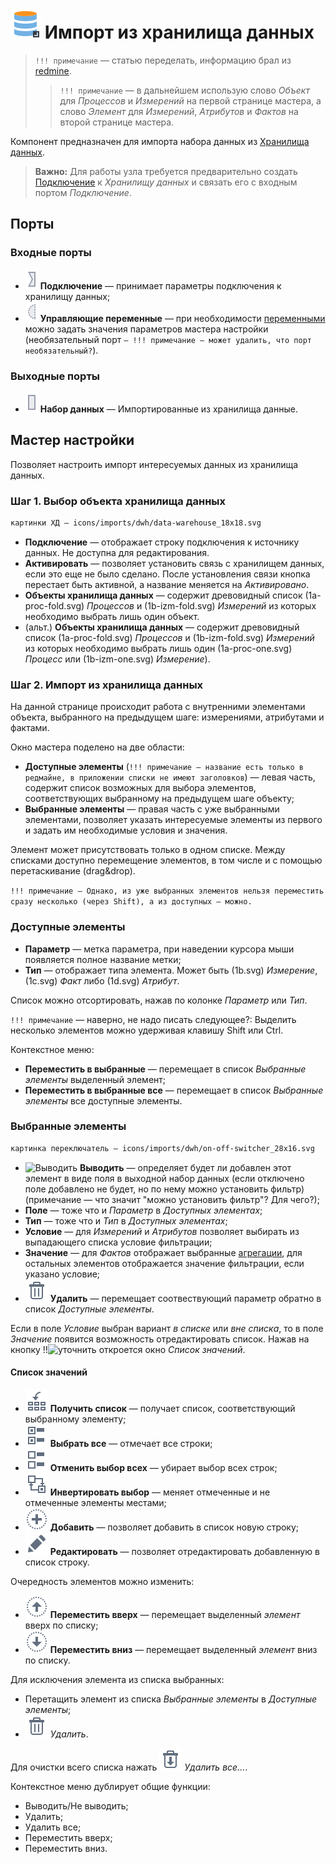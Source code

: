 # ![Импорт из ХД](../../images/icons/vendors/dbimport.svg) Импорт из хранилища данных

> `!!! примечание` — статью переделать, информацию брал из [redmine](http://redmine.basegroup.ru/issues/5808).
>> `!!! примечание` — в дальнейшем использую слово *Объект* для *Процессов* и *Измерений* на первой странице мастера, а слово *Элемент* для *Измерений*, *Атрибутов* и *Фактов* на второй странице мастера.

Компонент предназначен для импорта набора данных из [Хранилища данных](https://wiki.loginom.ru/articles/data-warehouse.html).

> **Важно:** Для работы узла требуется предварительно создать [Подключение](../connections/README.md) к *Хранилищу данных* и связать его с входным портом *Подключение*.

## Порты

### Входные порты

* ![Порт подключений](../../images/icons/ports/input_connection_inactive.svg) **Подключение** — принимает параметры подключения к хранилищу данных;
* ![Порт переменных](../../images/icons/ports/optional_input_variable_inactive.svg) **Управляющие переменные** — при необходимости [переменными](../../scenario/variables/control-variables.md) можно задать значения параметров мастера настройки (необязательный порт `— !!! примечание — может удалить, что порт необязательный?`).

### Выходные порты

* ![Выходной порт таблицы](../../images/icons/ports/input_table_inactive.svg) **Набор данных** — Импортированные из хранилища данные.

## Мастер настройки

Позволяет настроить импорт интересуемых данных из хранилища данных.

### Шаг 1. Выбор объекта хранилища данных

```md
картинки ХД — icons/imports/dwh/data-warehouse_18x18.svg
```

* **Подключение** — отображает строку подключения к источнику данных. Не доступна для редактирования.
* **Активировать** — позволяет установить связь с хранилищем данных, если это еще не было сделано. После установления связи кнопка перестает быть активной, а название меняется на *Активировано*.
* **Объекты хранилища данных** — содержит древовидный список (1a-proc-fold.svg) *Процессов* и (1b-izm-fold.svg) *Измерений* из которых необходимо выбрать лишь один объект.
* (альт.) **Объекты хранилища данных** — содержит древовидный список (1a-proc-fold.svg) *Процессов* и (1b-izm-fold.svg) *Измерений* из которых необходимо выбрать лишь один (1a-proc-one.svg) *Процесс* или (1b-izm-one.svg) *Измерение*).

### Шаг 2. Импорт из хранилища данных

На данной странице происходит работа с внутренними элементами объекта, выбранного на предыдущем шаге: измерениями, атрибутами и фактами.

Окно мастера поделено на две области:

* **Доступные элементы** (`!!! примечание — название есть только в редмайне, в приложении списки не имеют заголовков`) — левая часть, содержит список возможных для выбора элементов, соответствующих выбранному на предыдущем шаге объекту;
* **Выбранные элементы** — правая часть с уже выбранными элементами, позволяет указать интересуемые элементы из первого и задать им необходимые условия и значения.

Элемент может присутствовать только в одном списке. Между списками доступно перемещение элементов, в том числе и с помощью перетаскивание (drag&drop).

`!!! примечание — Однако, из уже выбранных элементов нельзя переместить сразу несколько (через Shift), а из доступных — можно.`

### Доступные элементы

* **Параметр** — метка параметра, при наведении курсора мыши появляется полное название метки;
* **Тип** — отображает типа элемента. Может быть (1b.svg) *Измерение*, (1c.svg) *Факт* либо (1d.svg) *Атрибут*.

Список можно отсортировать, нажав по колонке *Параметр* или *Тип*.

`!!! примечание` — наверно, не надо писать следующее?:
Выделить несколько элементов можно удерживая клавишу Shift или Ctrl.

Контекстное меню:

* **Переместить в выбранные** — перемещает в список *Выбранные элементы* выделенный элемент;
* **Переместить в выбранные все** — перемещает в список *Выбранные элементы* все доступные элементы.

### Выбранные элементы

```md
картинка переключатель — icons/imports/dwh/on-off-switcher_28x16.svg
```

* ![Выводить](картинка_переключатель.svg) **Выводить** — определяет будет ли добавлен этот элемент в виде поля в выходной набор данных (если отключено поле добавлено не будет, но по нему можно установить фильтр) (примечание — что значит "можно установить фильтр"? Для чего?);
* **Поле** — тоже что и *Параметр* в *Доступных элементах*;
* **Тип** — тоже что и *Тип* в *Доступных элементах*;
* **Условие** — для *Измерений* и *Атрибутов* позволяет выбирать из выпадающего списка условие фильтрации;
* **Значение** — для *Фактов* отображает выбранные [агрегации](../../processors/func/aggregation-functions.md), для остальных элементов отображается значение фильтрации, если указано условие;
* ![Удалить](../../images/icons/toolbar-controls_18x18/toolbar-controls_18x18_delete_default.svg) **Удалить** — перемещает соотвествующий параметр обратно в список *Доступные элементы*.

Если в поле *Условие* выбран вариант *в списке* или *вне списка*, то в поле *Значение* появится возможность отредактировать список. Нажав на кнопку !!![уточнить](многоточие.svg) откроется окно *Список значений*.

#### Список значений

* ![Получить список](../../images/icons/toolbar-controls_18x18/toolbar-controls_18x18_get-column-list_default.svg) **Получить список** — получает список, соответствующий выбранному элементу;
* ![Выбрать все](../../images/icons/toolbar-controls_18x18/toolbar-controls_18x18_check-all_default.svg) **Выбрать все** — отмечает все строки;
* ![Отменить выбор всех](../../images/icons/toolbar-controls_18x18/toolbar-controls_18x18_uncheck-all_default.svg) **Отменить выбор всех** — убирает выбор всех строк;
* ![Инвертировать выбор](../../images/icons/toolbar-controls_18x18/toolbar-controls_18x18_reverse-check_default.svg) **Инвертировать выбор** — меняет отмеченные и не отмеченные элементы местами;
* ![Добавить](../../images/icons/toolbar-controls_18x18/toolbar-controls_18x18_plus_default.svg) **Добавить** — позволяет добавить в список новую строку;
* ![Редактировать](../../images/icons/toolbar-controls_18x18/toolbar-controls_18x18_edit_default.svg) **Редактировать** — позволяет отредактировать добавленную в список строку.

Очередность элементов можно изменить:

* ![Переместить вверх](../../images/icons/toolbar-controls_18x18/toolbar-controls_18x18_moveup_default.svg) **Переместить вверх** — перемещает выделенный *элемент* вверх по списку;
* ![Переместить вниз](../../images/icons/toolbar-controls_18x18/toolbar-controls_18x18_movedown_default.svg) **Переместить вниз** — перемещает выделенный *элемент* вниз по списку.

Для исключения элемента из списка выбранных:

* Перетащить элемент из списка *Выбранные элементы* в *Доступные элементы*;
* ![Удалить](../../images/icons/toolbar-controls_18x18/toolbar-controls_18x18_delete_default.svg) *Удалить*.

Для очистки всего списка нажать ![Удалить все](../../images/icons/toolbar-controls_18x18/toolbar-controls_18x18_delete-all_default.svg) *Удалить все...*.

Контекстное меню дублирует общие функции:

* Выводить/Не выводить;
* Удалить;
* Удалить все;
* Переместить вверх;
* Переместить вниз.
